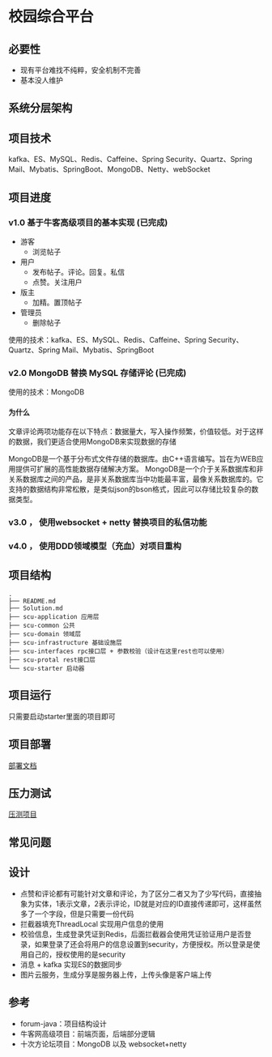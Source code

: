 #  校园综合平台

## 必要性
- 现有平台难找不纯粹，安全机制不完善
- 基本没人维护

## 系统分层架构

## 项目技术
kafka、ES、MySQL、Redis、Caffeine、Spring Security、Quartz、Spring Mail、Mybatis、SpringBoot、MongoDB、Netty、webSocket

## 项目进度

### v1.0 基于牛客高级项目的基本实现 (已完成)
- 游客
    - 浏览帖子
- 用户
    - 发布帖子。评论。回复。私信
    - 点赞。关注用户
- 版主
    - 加精。置顶帖子
- 管理员
    - 删除帖子
    
使用的技术：kafka、ES、MySQL、Redis、Caffeine、Spring Security、Quartz、Spring Mail、Mybatis、SpringBoot
    
### v2.0  MongoDB 替换 MySQL 存储评论 (已完成)

使用的技术：MongoDB

#### 为什么
文章评论两项功能存在以下特点：数据量大，写入操作频繁，价值较低。对于这样的数据，我们更适合使用MongoDB来实现数据的存储

MongoDB是一个基于分布式文件存储的数据库。由C++语言编写。旨在为WEB应用提供可扩展的高性能数据存储解决方案。 MongoDB是一个介于关系数据库和非关系数据库之间的产品，是非关系数据库当中功能最丰富，最像关系数据库的。它支持的数据结构非常松散，是类似json的bson格式，因此可以存储比较复杂的数据类型。

[](note/v2.0使用mongoDB改进.md)

### v3.0 ， 使用websocket + netty 替换项目的私信功能


### v4.0 ， 使用DDD领域模型（充血）对项目重构

## 项目结构
```
.
├── README.md
├── Solution.md
├── scu-application 应用层
├── scu-common 公共
├── scu-domain 领域层
├── scu-infrastructure 基础设施层
├── scu-interfaces rpc接口层 + 参数校验（设计在这里rest也可以使用）
├── scu-protal rest接口层
└── scu-starter 启动器

```

## 项目运行

只需要启动starter里面的项目即可

## 项目部署

[部署文档](deploy.md) 

## 压力测试

[压测项目](jmeter) 

## 常见问题


## 设计
- 点赞和评论都有可能针对文章和评论，为了区分二者又为了少写代码，直接抽象为实体，1表示文章，2表示评论，ID就是对应的ID直接传递即可，这样虽然多了一个字段，但是只需要一份代码
- 拦截器填充ThreadLocal 实现用户信息的使用
- 校验信息，生成登录凭证到Redis，后面拦截器会使用凭证验证用户是否登录，如果登录了还会将用户的信息设置到security，方便授权。所以登录是使用自己的，授权使用的是security
- 消息 + kafka 实现ES的数据同步
- 图片云服务，生成分享是服务器上传，上传头像是客户端上传

## 参考
- forum-java：项目结构设计
- 牛客网高级项目：前端页面，后端部分逻辑
- 十次方论坛项目：MongoDB 以及 websocket+netty
